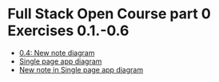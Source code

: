 # Full Stack Open Course part 0 Exercises 0.1.-0.6

- [0.4: New note diagram](https://github.com/impfundev/part0/blob/main/New%20note%20diagram/Note_Diagram.md)
- [Single page app diagram](https://github.com/impfundev/part0/blob/main/Single%20page%20app%20diagram/SPA_Diagram.md)
- [New note in Single page app diagram](https://github.com/impfundev/part0/blob/main/New%20note%20in%20Single%20page%20app%20diagram/new_note_spa.md)

